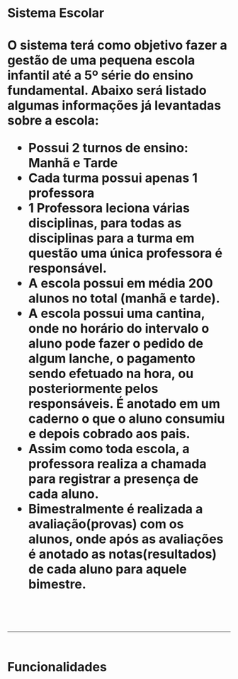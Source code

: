 <h1>Sistema Escolar<h1>

O sistema terá como objetivo fazer a gestão de uma pequena escola infantil até a 5º série do ensino fundamental. Abaixo será listado algumas informações já levantadas sobre a escola:

- Possui 2 turnos de ensino: Manhã e Tarde
- Cada turma possui apenas 1 professora
- 1 Professora leciona várias disciplinas, para todas as disciplinas para a turma em questão uma única professora é responsável.
- A escola possui em média 200 alunos no total (manhã e tarde).
- A escola possui uma cantina, onde no horário do intervalo o aluno pode fazer o pedido de algum lanche, o pagamento sendo efetuado na hora, ou posteriormente pelos responsáveis. É anotado em um caderno o que o aluno consumiu e depois cobrado aos pais.
- Assim como toda escola, a professora realiza a chamada para registrar a presença de cada aluno.
- Bimestralmente é realizada a avaliação(provas) com os alunos, onde após as avaliações é anotado as notas(resultados) de cada aluno para aquele bimestre.
<br>
<hr>
<br>
Funcionalidades







